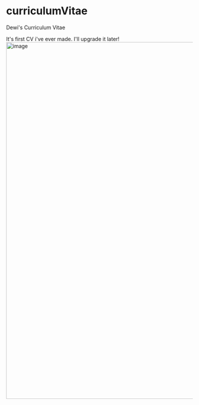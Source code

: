 # curriculumVitae
Dewi's Curriculum Vitae

It's first CV i've ever made. I'll upgrade it later!
<img width="960" alt="image" src="https://github.com/dewianggitaa/curriculumVitae/assets/95553640/62604d33-7c95-4a8c-a43d-4f8f231c0e76">
